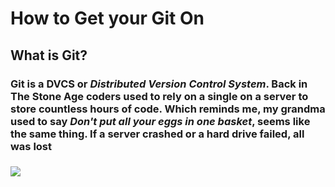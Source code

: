 # **How to Get your Git On**
## What is Git?
### Git is a DVCS or *Distributed Version Control System*.  Back in The Stone Age coders used to rely on a single on a server to store countless hours of code.  Which reminds me, my grandma used to say *Don't put all your eggs in one basket*, seems like the same thing.  If a server crashed or a hard drive failed, all was lost


 ### ![](https://i.imgur.com/qMy5PAw.png)

